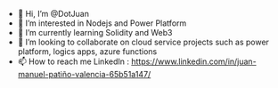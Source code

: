 - 👋 Hi, I’m @DotJuan
- 👀 I’m interested in Nodejs and Power Platform
- 🌱 I’m currently learning Solidity and Web3
- 💞️ I’m looking to collaborate on cloud service projects such as power platform, logics apps, azure functions
- 📫 How to reach me LinkedIn : https://www.linkedin.com/in/juan-manuel-patiño-valencia-65b51a147/


